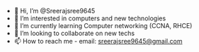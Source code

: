 - 👋 Hi, I’m @Sreerajsree9645
- 👀 I’m interested in computers and new technologies
- 🌱 I’m currently learning Computer networking (CCNA, RHCE)
- 💞️ I’m looking to collaborate on new techs
- 📫 How to reach me - email: sreerajsree9645@gmail.com

<!---
Sreerajsree9645/Sreerajsree9645 is a ✨ special ✨ repository because its `README.md` (this file) appears on your GitHub profile.
You can click the Preview link to take a look at your changes.
--->
